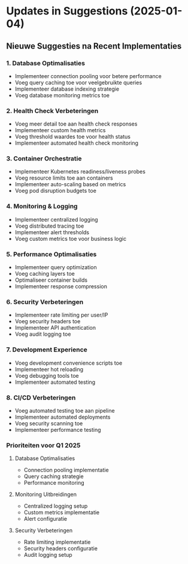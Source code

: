 # Updates in Suggestions (2025-01-04)

## Nieuwe Suggesties na Recent Implementaties

### 1. Database Optimalisaties
- Implementeer connection pooling voor betere performance
- Voeg query caching toe voor veelgebruikte queries
- Implementeer database indexing strategie
- Voeg database monitoring metrics toe

### 2. Health Check Verbeteringen
- Voeg meer detail toe aan health check responses
- Implementeer custom health metrics
- Voeg threshold waardes toe voor health status
- Implementeer automated health check monitoring

### 3. Container Orchestratie
- Implementeer Kubernetes readiness/liveness probes
- Voeg resource limits toe aan containers
- Implementeer auto-scaling based on metrics
- Voeg pod disruption budgets toe

### 4. Monitoring & Logging
- Implementeer centralized logging
- Voeg distributed tracing toe
- Implementeer alert thresholds
- Voeg custom metrics toe voor business logic

### 5. Performance Optimalisaties
- Implementeer query optimization
- Voeg caching layers toe
- Optimaliseer container builds
- Implementeer response compression

### 6. Security Verbeteringen
- Implementeer rate limiting per user/IP
- Voeg security headers toe
- Implementeer API authentication
- Voeg audit logging toe

### 7. Development Experience
- Voeg development convenience scripts toe
- Implementeer hot reloading
- Voeg debugging tools toe
- Implementeer automated testing

### 8. CI/CD Verbeteringen
- Voeg automated testing toe aan pipeline
- Implementeer automated deployments
- Voeg security scanning toe
- Implementeer performance testing

### Prioriteiten voor Q1 2025
1. Database Optimalisaties
   - Connection pooling implementatie
   - Query caching strategie
   - Performance monitoring

2. Monitoring Uitbreidingen
   - Centralized logging setup
   - Custom metrics implementatie
   - Alert configuratie

3. Security Verbeteringen
   - Rate limiting implementatie
   - Security headers configuratie
   - Audit logging setup
